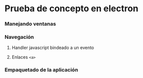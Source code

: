 # Prueba de concepto en electron

### Manejando ventanas

### Navegación

1. Handler javascript bindeado a un evento

2. Enlaces `<a>`

### Empaquetado de la aplicación

